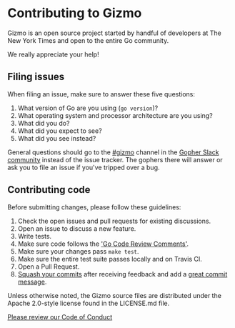 # Contributing to Gizmo

Gizmo is an open source project started by handful of developers at The New York Times and open to the entire Go community.

We really appreciate your help!

## Filing issues

When filing an issue, make sure to answer these five questions:

1. What version of Go are you using (`go version`)?
2. What operating system and processor architecture are you using?
3. What did you do?
4. What did you expect to see?
5. What did you see instead?

General questions should go to the [#gizmo](https://gophers.slack.com/messages/gizmo/) channel in the [Gopher Slack community](https://blog.gopheracademy.com/gophers-slack-community/) instead of the issue tracker. The gophers there will answer or ask you to file an issue if you've tripped over a bug.

## Contributing code

Before submitting changes, please follow these guidelines:

1. Check the open issues and pull requests for existing discussions.
2. Open an issue to discuss a new feature.
3. Write tests.
4. Make sure code follows the ['Go Code Review Comments'](https://github.com/golang/go/wiki/CodeReviewComments).
5. Make sure your changes pass `make test`.
6. Make sure the entire test suite passes locally and on Travis CI.
7. Open a Pull Request.
8. [Squash your commits](http://gitready.com/advanced/2009/02/10/squashing-commits-with-rebase.html) after receiving feedback and add a [great commit message](http://tbaggery.com/2008/04/19/a-note-about-git-commit-messages.html).

Unless otherwise noted, the Gizmo source files are distributed under
the Apache 2.0-style license found in the LICENSE.md file.

[Please review our Code of Conduct](https://github.com/darrenmcc/gizmo/blob/master/CODE_OF_CONDUCT.md)
